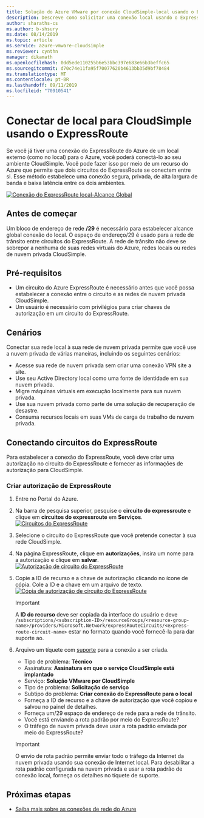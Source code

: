 ```yaml
---
title: Solução do Azure VMware por conexão CloudSimple-local usando o ExpressRoute
description: Descreve como solicitar uma conexão local usando o ExpressRoute da rede CloudSimple Region
author: sharaths-cs
ms.author: b-shsury
ms.date: 08/14/2019
ms.topic: article
ms.service: azure-vmware-cloudsimple
ms.reviewer: cynthn
manager: dikamath
ms.openlocfilehash: 0dd5ede110255b6e53bbc397e683e66b3beffc65
ms.sourcegitcommit: d70c74e11fa95f70077620b4613bb35d9bf78484
ms.translationtype: MT
ms.contentlocale: pt-BR
ms.lasthandoff: 09/11/2019
ms.locfileid: "70910541"
---
```

# <a name="connect-from-on-premises-to-cloudsimple-using-expressroute"></a>Conectar de local para CloudSimple usando o ExpressRoute

Se você já tiver uma conexão do ExpressRoute do Azure de um local externo (como no local) para o Azure, você poderá conectá-lo ao seu ambiente CloudSimple. Você pode fazer isso por meio de um recurso do Azure que permite que dois circuitos do ExpressRoute se conectem entre si. Esse método estabelece uma conexão segura, privada, de alta largura de banda e baixa latência entre os dois ambientes.

[![Conexão do ExpressRoute local-Alcance Global](media/cloudsimple-global-reach-connection.png)](media/cloudsimple-global-reach-connection.png)

## <a name="before-you-begin"></a>Antes de começar

Um bloco de endereço de rede **/29** é necessário para estabelecer alcance global conexão do local.  O espaço de endereço/29 é usado para a rede de trânsito entre circuitos do ExpressRoute.  A rede de trânsito não deve se sobrepor a nenhuma de suas redes virtuais do Azure, redes locais ou redes de nuvem privada CloudSimple.

## <a name="prerequisites"></a>Pré-requisitos

* Um circuito do Azure ExpressRoute é necessário antes que você possa estabelecer a conexão entre o circuito e as redes de nuvem privada CloudSimple.
* Um usuário é necessário com privilégios para criar chaves de autorização em um circuito do ExpressRoute.

## <a name="scenarios"></a>Cenários

Conectar sua rede local à sua rede de nuvem privada permite que você use a nuvem privada de várias maneiras, incluindo os seguintes cenários:

* Acesse sua rede de nuvem privada sem criar uma conexão VPN site a site.
* Use seu Active Directory local como uma fonte de identidade em sua nuvem privada.
* Migre máquinas virtuais em execução localmente para sua nuvem privada.
* Use sua nuvem privada como parte de uma solução de recuperação de desastre.
* Consuma recursos locais em suas VMs de carga de trabalho de nuvem privada.

## <a name="connecting-expressroute-circuits"></a>Conectando circuitos do ExpressRoute

Para estabelecer a conexão do ExpressRoute, você deve criar uma autorização no circuito do ExpressRoute e fornecer as informações de autorização para CloudSimple.


### <a name="create-expressroute-authorization"></a>Criar autorização de ExpressRoute

1. Entre no Portal do Azure.

2. Na barra de pesquisa superior, pesquise o **circuito do expressroute** e clique em **circuitos do expressroute** em **Serviços**.
    [![Circuitos do ExpressRoute](media/azure-expressroute-transit-search.png)](media/azure-expressroute-transit-search.png)

3. Selecione o circuito do ExpressRoute que você pretende conectar à sua rede CloudSimple.

4. Na página ExpressRoute, clique em **autorizações**, insira um nome para a autorização e clique em **salvar**.
    [![Autorização de circuito do ExpressRoute](media/azure-expressroute-transit-authorizations.png)](media/azure-expressroute-transit-authorizations.png)

5. Copie a ID de recurso e a chave de autorização clicando no ícone de cópia. Cole a ID e a chave em um arquivo de texto.
    [![Cópia de autorização de circuito do ExpressRoute](media/azure-expressroute-transit-authorization-copy.png)](media/azure-expressroute-transit-authorization-copy.png)

    > [!IMPORTANT]
    > A **ID do recurso** deve ser copiada da interface do usuário e deve ```/subscriptions/<subscription-ID>/resourceGroups/<resource-group-name>/providers/Microsoft.Network/expressRouteCircuits/<express-route-circuit-name>``` estar no formato quando você fornecê-la para dar suporte ao.

6. Arquivo um tíquete com <a href="https://portal.azure.com/#blade/Microsoft_Azure_Support/HelpAndSupportBlade/newsupportrequest" target="_blank">suporte</a> para a conexão a ser criada.
    * Tipo de problema: **Técnico**
    * Assinatura: **Assinatura em que o serviço CloudSimple está implantado**
    * Serviço: **Solução VMware por CloudSimple**
    * Tipo de problema: **Solicitação de serviço**
    * Subtipo do problema: **Criar conexão do ExpressRoute para o local**
    * Forneça a ID de recurso e a chave de autorização que você copiou e salvou no painel de detalhes.
    * Forneça um/29 espaço de endereço de rede para a rede de trânsito.
    * Você está enviando a rota padrão por meio do ExpressRoute?
    * O tráfego de nuvem privada deve usar a rota padrão enviada por meio do ExpressRoute?

    > [!IMPORTANT]
    > O envio de rota padrão permite enviar todo o tráfego da Internet da nuvem privada usando sua conexão de Internet local.  Para desabilitar a rota padrão configurada na nuvem privada e usar a rota padrão de conexão local, forneça os detalhes no tíquete de suporte.

## <a name="next-steps"></a>Próximas etapas

* [Saiba mais sobre as conexões de rede do Azure](cloudsimple-azure-network-connection.md)  
